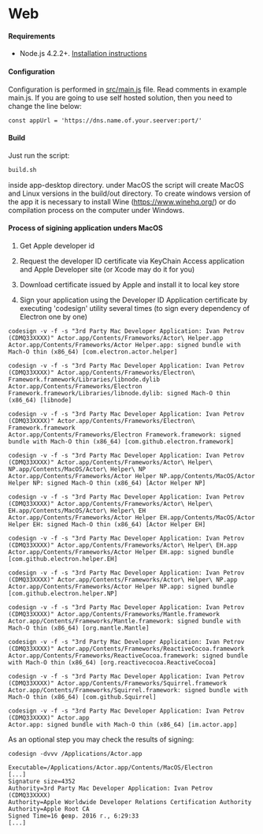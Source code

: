 # Web

#### Requirements
* Node.js 4.2.2+. [Installation instructions](../web/install-node.md)

#### Configuration
Configuration is performed in [src/main.js](../../app-desktop/src/main.js) file. Read comments in example main.js. If you are going to use self hosted solution, then you need to change the line below:

```
const appUrl = 'https://dns.name.of.your.seerver:port/'
```

#### Build

Just run the script:

```bash
build.sh
```

inside app-desktop directory. under MacOS the script will create MacOS and Linux versions in the build/out directory. To create windows version of the app it is necessary to install Wine (https://www.winehq.org/) or do compilation process on the computer under Windows. 

#### Process of sigining application unders MacOS

1. Get Apple developer id

2. Request the developer ID certificate via KeyChain Access application and Apple Developer site (or Xcode may do it for you)

3. Download certificate issued by Apple and install it to local key store

4. Sign your application using the Developer ID Application certificate by executing 'codesign' utility several times (to sign every dependency of Electron one by one)

```
codesign -v -f -s "3rd Party Mac Developer Application: Ivan Petrov (CDMQ33XXXX)" Actor.app/Contents/Frameworks/Actor\ Helper.app
Actor.app/Contents/Frameworks/Actor Helper.app: signed bundle with Mach-O thin (x86_64) [com.electron.actor.helper]

codesign -v -f -s "3rd Party Mac Developer Application: Ivan Petrov (CDMQ33XXXX)" Actor.app/Contents/Frameworks/Electron\ Framework.framework/Libraries/libnode.dylib 
Actor.app/Contents/Frameworks/Electron Framework.framework/Libraries/libnode.dylib: signed Mach-O thin (x86_64) [libnode]

codesign -v -f -s "3rd Party Mac Developer Application: Ivan Petrov (CDMQ33XXXX)" Actor.app/Contents/Frameworks/Electron\ Framework.framework
Actor.app/Contents/Frameworks/Electron Framework.framework: signed bundle with Mach-O thin (x86_64) [com.github.electron.framework]

codesign -v -f -s "3rd Party Mac Developer Application: Ivan Petrov (CDMQ33XXXX)" Actor.app/Contents/Frameworks/Actor\ Helper\ NP.app/Contents/MacOS/Actor\ Helper\ NP 
Actor.app/Contents/Frameworks/Actor Helper NP.app/Contents/MacOS/Actor Helper NP: signed Mach-O thin (x86_64) [Actor Helper NP]

codesign -v -f -s "3rd Party Mac Developer Application: Ivan Petrov (CDMQ33XXXX)" Actor.app/Contents/Frameworks/Actor\ Helper\ EH.app/Contents/MacOS/Actor\ Helper\ EH 
Actor.app/Contents/Frameworks/Actor Helper EH.app/Contents/MacOS/Actor Helper EH: signed Mach-O thin (x86_64) [Actor Helper EH]

codesign -v -f -s "3rd Party Mac Developer Application: Ivan Petrov (CDMQ33XXXX)" Actor.app/Contents/Frameworks/Actor\ Helper\ EH.app
Actor.app/Contents/Frameworks/Actor Helper EH.app: signed bundle [com.github.electron.helper.EH]

codesign -v -f -s "3rd Party Mac Developer Application: Ivan Petrov (CDMQ33XXXX)" Actor.app/Contents/Frameworks/Actor\ Helper\ NP.app
Actor.app/Contents/Frameworks/Actor Helper NP.app: signed bundle [com.github.electron.helper.NP]

codesign -v -f -s "3rd Party Mac Developer Application: Ivan Petrov (CDMQ33XXXX)" Actor.app/Contents/Frameworks/Mantle.framework
Actor.app/Contents/Frameworks/Mantle.framework: signed bundle with Mach-O thin (x86_64) [org.mantle.Mantle]

codesign -v -f -s "3rd Party Mac Developer Application: Ivan Petrov (CDMQ33XXXX)" Actor.app/Contents/Frameworks/ReactiveCocoa.framework
Actor.app/Contents/Frameworks/ReactiveCocoa.framework: signed bundle with Mach-O thin (x86_64) [org.reactivecocoa.ReactiveCocoa]

codesign -v -f -s "3rd Party Mac Developer Application: Ivan Petrov (CDMQ33XXXX)" Actor.app/Contents/Frameworks/Squirrel.framework
Actor.app/Contents/Frameworks/Squirrel.framework: signed bundle with Mach-O thin (x86_64) [com.github.Squirrel]

codesign -v -f -s "3rd Party Mac Developer Application: Ivan Petrov (CDMQ33XXXX)" Actor.app
Actor.app: signed bundle with Mach-O thin (x86_64) [im.actor.app]
```

As an optional step you may check the results of signing:

```
codesign -dvvv /Applications/Actor.app

Executable=/Applications/Actor.app/Contents/MacOS/Electron
[...]
Signature size=4352
Authority=3rd Party Mac Developer Application: Ivan Petrov (CDMQ33XXXX)
Authority=Apple Worldwide Developer Relations Certification Authority
Authority=Apple Root CA
Signed Time=16 февр. 2016 г., 6:29:33
[...]
```
